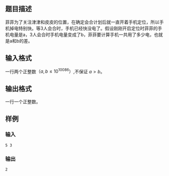 ## 题目描述
菲菲为了关注津津和皮皮的位置，在确定会合计划后就一直开着手机定位，所以手机掉电特别快。等3人会合时，手机已经快没电了。假设刚刚开启定位时菲菲的手机电量是a，3人会合时手机电量变成了b，菲菲要计算手机一共用了多少电，也就是a和b的差。

## 输入格式
一行两个正整数$（a,b≤10^{10086}）$,不保证 $a>b$。

## 输出格式
一行一个正整数。

## 样例
### 输入
```
5 3
```
### 输出
```
2
```